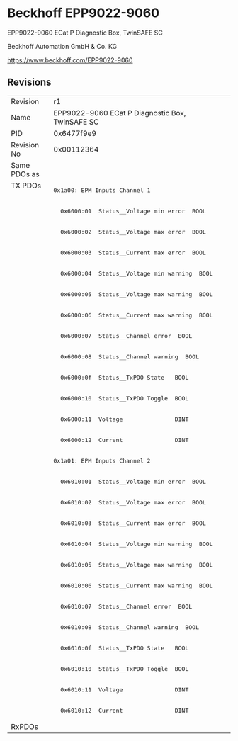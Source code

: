 # Beckhoff EPP9022-9060

EPP9022-9060 ECat P Diagnostic Box, TwinSAFE SC

Beckhoff Automation GmbH & Co. KG

https://www.beckhoff.com/EPP9022-9060

## Revisions
<table>
<tr>
<td>Revision</td>
<td>r1</td>
</tr>
<tr>
<td>Name</td>
<td>EPP9022-9060 ECat P Diagnostic Box, TwinSAFE SC</td>
</tr>
<tr>
<td>PID</td>
<td>0x6477f9e9</td>
</tr>
<tr>
<td>Revision No</td>
<td>0x00112364</td>
</tr>
<tr>
<td>Same PDOs as</td>
<td></td>
</tr>
<tr>
<td rowspan=26 valign=top>TX PDOs</td>
<td><pre>0x1a00: EPM Inputs Channel 1</pre></td>
<td></td>
</tr>
<tr>
<td><pre>  0x6000:01  Status__Voltage min error  BOOL</pre></td>
</tr>
<tr>
<td><pre>  0x6000:02  Status__Voltage max error  BOOL</pre></td>
</tr>
<tr>
<td><pre>  0x6000:03  Status__Current max error  BOOL</pre></td>
</tr>
<tr>
<td><pre>  0x6000:04  Status__Voltage min warning  BOOL</pre></td>
</tr>
<tr>
<td><pre>  0x6000:05  Status__Voltage max warning  BOOL</pre></td>
</tr>
<tr>
<td><pre>  0x6000:06  Status__Current max warning  BOOL</pre></td>
</tr>
<tr>
<td><pre>  0x6000:07  Status__Channel error  BOOL</pre></td>
</tr>
<tr>
<td><pre>  0x6000:08  Status__Channel warning  BOOL</pre></td>
</tr>
<tr>
<td><pre>  0x6000:0f  Status__TxPDO State   BOOL</pre></td>
</tr>
<tr>
<td><pre>  0x6000:10  Status__TxPDO Toggle  BOOL</pre></td>
</tr>
<tr>
<td><pre>  0x6000:11  Voltage               DINT</pre></td>
</tr>
<tr>
<td><pre>  0x6000:12  Current               DINT</pre></td>
</tr>
<tr>
<td><pre>0x1a01: EPM Inputs Channel 2</pre></td>
</tr>
<tr>
<td><pre>  0x6010:01  Status__Voltage min error  BOOL</pre></td>
</tr>
<tr>
<td><pre>  0x6010:02  Status__Voltage max error  BOOL</pre></td>
</tr>
<tr>
<td><pre>  0x6010:03  Status__Current max error  BOOL</pre></td>
</tr>
<tr>
<td><pre>  0x6010:04  Status__Voltage min warning  BOOL</pre></td>
</tr>
<tr>
<td><pre>  0x6010:05  Status__Voltage max warning  BOOL</pre></td>
</tr>
<tr>
<td><pre>  0x6010:06  Status__Current max warning  BOOL</pre></td>
</tr>
<tr>
<td><pre>  0x6010:07  Status__Channel error  BOOL</pre></td>
</tr>
<tr>
<td><pre>  0x6010:08  Status__Channel warning  BOOL</pre></td>
</tr>
<tr>
<td><pre>  0x6010:0f  Status__TxPDO State   BOOL</pre></td>
</tr>
<tr>
<td><pre>  0x6010:10  Status__TxPDO Toggle  BOOL</pre></td>
</tr>
<tr>
<td><pre>  0x6010:11  Voltage               DINT</pre></td>
</tr>
<tr>
<td><pre>  0x6010:12  Current               DINT</pre></td>
</tr>
<tr>
<td>RxPDOs</td>
<td></td>
</tr>
</table>
